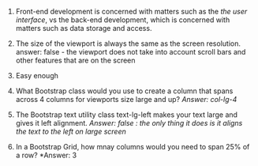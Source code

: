 
1. Front-end development is concerned with matters such as the *the user interface*, vs the back-end development, which is concerned with matters such as data storage and access. 

2. The size of the viewport is always the same as the screen resolution. 
    answer: false - the viewport does not take into account scroll bars and other features that are on the screen

3. Easy enough

4. What Bootstrap class would you use to create a column that spans across 4 columns for viewports size large and up?
    *Answer: col-lg-4*

5. The Bootstrap text utility class text-lg-left makes your text large and gives it left alignment.
    *Answer: false : the only thing it does is it aligns the text to the left on large screen*

6. In a Bootstrap Grid, how mnay columns would you need to span 25% of a row?
    *Answer: 3

